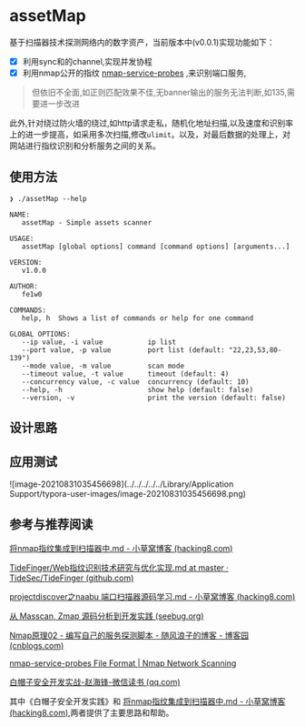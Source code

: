 # assetMap
基于扫描器技术探测⽹络内的数字资产，当前版本中(v0.0.1)实现功能如下：

- [x] 利用sync和的channel,实现并发协程
- [x] 利用nmap公开的指纹 [nmap-service-probes](https://svn.nmap.org/nmap/nmap-service-probes) ,来识别端口服务,

> 但依旧不全面,如正则匹配效果不佳,无banner输出的服务无法判断,如135,需要进一步改进

此外,针对绕过防火墙的绕过,如http请求走私，随机化地址扫描,以及速度和识别率上的进一步提高，如采用多次扫描,修改`ulimit`。以及，对最后数据的处理上，对网站进行指纹识别和分析服务之间的关系。



## 使用方法

```terminal                                                                                                                                                                 ─╯
❯ ./assetMap --help

NAME:
   assetMap - Simple assets scanner

USAGE:
   assetMap [global options] command [command options] [arguments...]

VERSION:
   v1.0.0

AUTHOR:
   fe1w0

COMMANDS:
   help, h  Shows a list of commands or help for one command

GLOBAL OPTIONS:
   --ip value, -i value           ip list
   --port value, -p value         port list (default: "22,23,53,80-139")
   --mode value, -m value         scan mode
   --timeout value, -t value      timeout (default: 4)
   --concurrency value, -c value  concurrency (default: 10)
   --help, -h                     show help (default: false)
   --version, -v                  print the version (default: false)

```
## 设计思路





## 应用测试

![image-20210831035456698](../../../../../Library/Application Support/typora-user-images/image-20210831035456698.png)




## 参考与推荐阅读

[将nmap指纹集成到扫描器中.md - 小草窝博客 (hacking8.com)](https://x.hacking8.com/post-418.html)

[TideFinger/Web指纹识别技术研究与优化实现.md at master · TideSec/TideFinger (github.com)](https://github.com/TideSec/TideFinger/blob/master/Web指纹识别技术研究与优化实现.md)

[projectdiscover之naabu 端口扫描器源码学习.md - 小草窝博客 (hacking8.com)](https://x.hacking8.com/post-406.html)

[从 Masscan, Zmap 源码分析到开发实践 (seebug.org)](https://paper.seebug.org/1052/)

[Nmap原理02 - 编写自己的服务探测脚本 - 随风浪子的博客 - 博客园 (cnblogs.com)](https://www.cnblogs.com/liun1994/p/6986544.html)

[nmap-service-probes File Format | Nmap Network Scanning](https://nmap.org/book/vscan-fileformat.html)

[白帽子安全开发实战-赵海锋-微信读书 (qq.com)](https://weread.qq.com/web/reader/fd932b4072398309fd92017ke4d32d5015e4da3b7fbb1fa)

其中《白帽子安全开发实践》和 [将nmap指纹集成到扫描器中.md - 小草窝博客 (hacking8.com)](https://x.hacking8.com/post-418.html),两者提供了主要思路和帮助。
